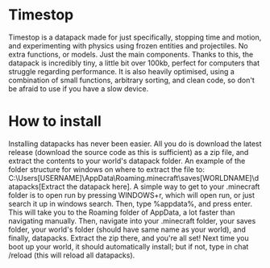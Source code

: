 # Timestop
Timestop is a datapack made for just specifically, stopping time and motion, and experimenting with physics using frozen entities and projectiles. No extra functions, or models. Just the main components. Thanks to this, the datapack is incredibly tiny, a little bit over 100kb, perfect for computers that struggle regarding performance. It is also heavily optimised, using a combination of small functions, arbitrary sorting, and clean code, so don't be afraid to use if you have a slow device.

# How to install
Installing datapacks has never been easier. All you do is download the latest release (download the source code as this is sufficient) as a zip file, and extract the contents to your world's datapack folder. An example of the folder structure for windows on where to extract the file to: C:\Users\[USERNAME]\AppData\Roaming\.minecraft\saves\[WORLDNAME]\datapacks\[Extract the datapack here]. A simple way to get to your .minecraft folder is to open run by pressing WINDOWS+r, which will open run, or just search it up in windows search. Then, type %appdata%, and press enter. This will take you to the Roaming folder of AppData, a lot faster than navigating manually. Then, navigate into your .minecraft folder, your saves folder, your world's folder (should have same name as your world), and finally, datapacks. Extract the zip there, and you're all set! Next time you boot up your world, it should automatically install; but if not, type in chat /reload (this will reload all datapacks).
